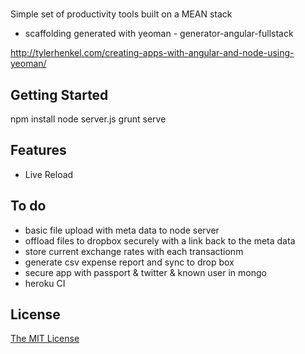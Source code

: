 # 

Simple set of productivity tools built on a MEAN stack
- scaffolding generated with yeoman  - generator-angular-fullstack

http://tylerhenkel.com/creating-apps-with-angular-and-node-using-yeoman/

## Getting Started

npm install
node server.js
grunt serve


## Features
- Live Reload


## To do

  * basic file upload with meta data to node server 
  * offload files to dropbox securely with a link back to the meta data
  * store current exchange rates with each transactionm
  * generate csv expense report and sync to drop box
  * secure app with passport & twitter & known user in mongo
  * heroku CI 

## License
[The MIT License](http://opensource.org/licenses/MIT)

